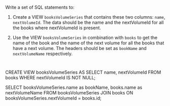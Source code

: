 Write a set of SQL statements to:

1. Create a VIEW `booksVolumeSeries` that contains these two columns: `name`, `nextVolumeId`. The data should be the name and the nextVolumeId for all the books where nextVolumeId is present.

2. Use the VIEW `booksVolumeSeries` in combination with `books` to get the name of the book and the name of the next volume for all the books that have a next volume. The headers should be set as `bookName` and `nextVolumeName` respectively.



<Editor lang="sql" dbName="students2-v3.db" type="exercise" checkForViews="booksVolumeSeries">
<code>

</code>

<solution>
CREATE VIEW booksVolumeSeries AS
SELECT name,
       nextVolumeId
FROM   books
WHERE  nextVolumeId IS NOT NULL;

SELECT booksVolumeSeries.name as bookName,
       books.name as nextVolumeName
FROM   booksVolumeSeries JOIN books
ON     booksVolumeSeries.nextVolumeId = books.id;
</solution>
</Editor>